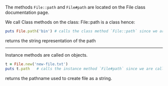 The methods `File::path` and `File#path` are located on the File class documentation page.

We call Class methods on the class: File::path is a class hence:

```ruby
puts File.path('bin') # calls the class method `File::path` since we are calling it on `File`
```
returns the string representation of the path


***
Instance methods are called on objects.

```ruby
t = File.new('new-file.txt')
puts t.path   # calls the instance method `File#path` since we are calling on an object of the File class, `t`
```
returns the pathname used to create file as a string.
